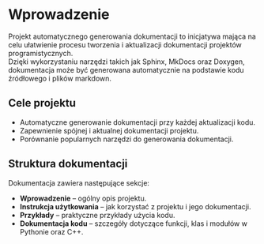 # Wprowadzenie

Projekt automatycznego generowania dokumentacji to inicjatywa mająca na celu ułatwienie procesu tworzenia i aktualizacji dokumentacji projektów programistycznych.  
Dzięki wykorzystaniu narzędzi takich jak Sphinx, MkDocs oraz Doxygen, dokumentacja może być generowana automatycznie na podstawie kodu źródłowego i plików markdown.

## Cele projektu

- Automatyczne generowanie dokumentacji przy każdej aktualizacji kodu.
- Zapewnienie spójnej i aktualnej dokumentacji projektu.
- Porównanie popularnych narzędzi do generowania dokumentacji.

## Struktura dokumentacji

Dokumentacja zawiera następujące sekcje:
- **Wprowadzenie** – ogólny opis projektu.
- **Instrukcja użytkowania** – jak korzystać z projektu i jego dokumentacji.
- **Przykłady** – praktyczne przykłady użycia kodu.
- **Dokumentacja kodu** – szczegóły dotyczące funkcji, klas i modułów w Pythonie oraz C++.